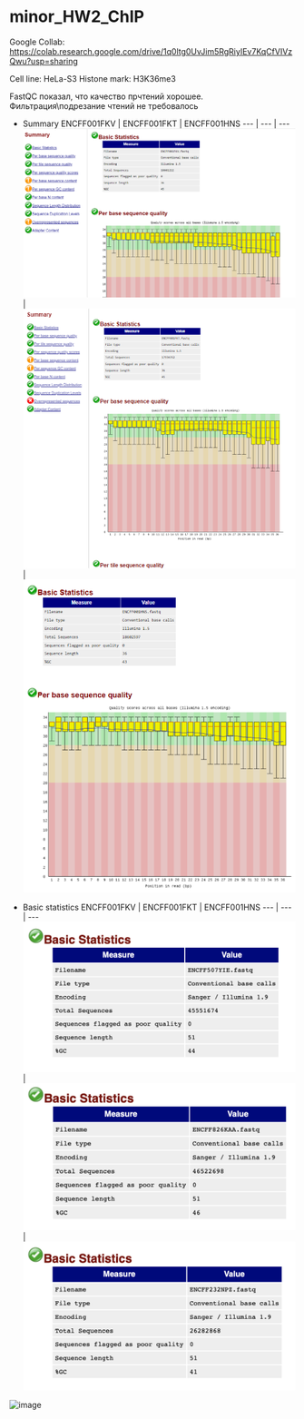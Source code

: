 # minor_HW2_ChIP
 Google Collab: https://colab.research.google.com/drive/1q0ltg0UvJim5RgRiyIEv7KqCfVIVzQwu?usp=sharing

Cell line: HeLa-S3
Histone mark: H3K36me3

FastQC показал, что качество прчтений хорошее. <br>
Фильтрация\подрезание чтений не требовалось

 * Summary
     ENCFF001FKV | ENCFF001FKT | ENCFF001HNS 
     --- | --- | --- 
     ![](https://github.com/OlgaChechekina/minor_HW2_ChIP/blob/main/FastQC_pics/FKV_FQC_1.PNG) | ![](https://github.com/OlgaChechekina/minor_HW2_ChIP/blob/main/FastQC_pics/FKT_FQC_1.PNG) | ![](https://github.com/OlgaChechekina/minor_HW2_ChIP/blob/main/FastQC_pics/HNS_FQC_1.PNG)

 * Basic statistics
     ENCFF001FKV | ENCFF001FKT | ENCFF001HNS 
     --- | --- | --- 
     ![](https://github.com/ulvivl/hse_hw2_chip/blob/main/img/YIE_bas_stat.png) | ![](https://github.com/ulvivl/hse_hw2_chip/blob/main/img/KAA_bas_stat.png) | ![](https://github.com/ulvivl/hse_hw2_chip/blob/main/img/NPZ_bas_stat.png)
  
     


![image](https://user-images.githubusercontent.com/60808830/157463130-878c9b56-416f-4e4a-ac62-c1f3bc019191.png)
